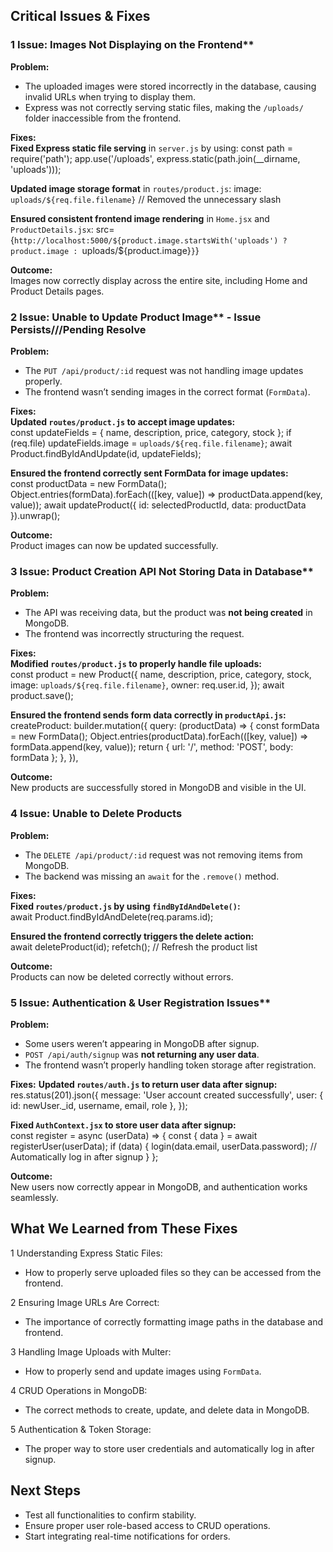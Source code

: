 ## Critical Issues & Fixes

### 1 Issue: Images Not Displaying on the Frontend**  
**Problem:**  
- The uploaded images were stored incorrectly in the database, causing invalid URLs when trying to display them.  
- Express was not correctly serving static files, making the `/uploads/` folder inaccessible from the frontend.  

**Fixes:**  
**Fixed Express static file serving** in `server.js` by using:
const path = require('path');
app.use('/uploads', express.static(path.join(__dirname, 'uploads')));

**Updated image storage format** in `routes/product.js`:
image: `uploads/${req.file.filename}` // Removed the unnecessary slash

**Ensured consistent frontend image rendering** in `Home.jsx` and `ProductDetails.jsx`:
src={`http://localhost:5000/${product.image.startsWith('uploads') ? product.image : `uploads/${product.image}`}`}

**Outcome:**  
Images now correctly display across the entire site, including Home and Product Details pages.  


### 2 Issue: Unable to Update Product Image**  - Issue Persists///Pending Resolve
**Problem:**  
- The `PUT /api/product/:id` request was not handling image updates properly.  
- The frontend wasn’t sending images in the correct format (`FormData`).  

**Fixes:**  
**Updated `routes/product.js` to accept image updates:**  
const updateFields = { name, description, price, category, stock };
if (req.file) updateFields.image = `uploads/${req.file.filename}`;
await Product.findByIdAndUpdate(id, updateFields);

**Ensured the frontend correctly sent FormData for image updates:**  
const productData = new FormData();
Object.entries(formData).forEach(([key, value]) => productData.append(key, value));
await updateProduct({ id: selectedProductId, data: productData }).unwrap();

**Outcome:**  
Product images can now be updated successfully.  

### 3 Issue: Product Creation API Not Storing Data in Database**  
**Problem:**  
- The API was receiving data, but the product was **not being created** in MongoDB.  
- The frontend was incorrectly structuring the request.  

**Fixes:**  
**Modified `routes/product.js` to properly handle file uploads:**  
const product = new Product({
  name,
  description,
  price,
  category,
  stock,
  image: `uploads/${req.file.filename}`, 
  owner: req.user.id,
});
await product.save();

**Ensured the frontend sends form data correctly in `productApi.js`:**  
createProduct: builder.mutation({
  query: (productData) => {
    const formData = new FormData();
    Object.entries(productData).forEach(([key, value]) => formData.append(key, value));
    return { url: '/', method: 'POST', body: formData };
  },
}),

**Outcome:**  
New products are successfully stored in MongoDB and visible in the UI.  


### 4 Issue: Unable to Delete Products
**Problem:**  
- The `DELETE /api/product/:id` request was not removing items from MongoDB.  
- The backend was missing an `await` for the `.remove()` method.  

**Fixes:**  
**Fixed `routes/product.js` by using `findByIdAndDelete()`:**  
await Product.findByIdAndDelete(req.params.id);

**Ensured the frontend correctly triggers the delete action:**  
await deleteProduct(id);
refetch(); // Refresh the product list

**Outcome:**  
Products can now be deleted correctly without errors.  

### 5 Issue: Authentication & User Registration Issues**  
**Problem:**  
- Some users weren’t appearing in MongoDB after signup.  
- `POST /api/auth/signup` was **not returning any user data**.  
- The frontend wasn’t properly handling token storage after registration.  

**Fixes:**
**Updated `routes/auth.js` to return user data after signup:**  
res.status(201).json({
  message: 'User account created successfully',
  user: { id: newUser._id, username, email, role },
});

**Fixed `AuthContext.jsx` to store user data after signup:**  
const register = async (userData) => {
  const { data } = await registerUser(userData);
  if (data) {
    login(data.email, userData.password); // Automatically log in after signup
  }
};

**Outcome:**  
New users now correctly appear in MongoDB, and authentication works seamlessly.  

## What We Learned from These Fixes
1 Understanding Express Static Files:  
- How to properly serve uploaded files so they can be accessed from the frontend.  

2 Ensuring Image URLs Are Correct:  
- The importance of correctly formatting image paths in the database and frontend.  

3 Handling Image Uploads with Multer:  
- How to properly send and update images using `FormData`.  

4 CRUD Operations in MongoDB:  
- The correct methods to create, update, and delete data in MongoDB.  

5 Authentication & Token Storage:  
- The proper way to store user credentials and automatically log in after signup.  

## Next Steps
- Test all functionalities to confirm stability.  
- Ensure proper user role-based access to CRUD operations.  
- Start integrating real-time notifications for orders.  

